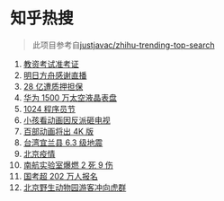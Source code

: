 # 知乎热搜

> 此项目参考自[justjavac/zhihu-trending-top-search](https://github.com/justjavac/zhihu-trending-top-search/blob/main/utils.ts)

<!-- BEGIN -->
  <!-- 最后更新时间:Mon Oct 25 2021 15:09:36 GMT+0000 (Coordinated Universal Time) -->
  1. [教资考试准考证](https://www.zhihu.com/search?q=教资)
1. [明日方舟感谢直播](https://www.zhihu.com/search?q=明日方舟)
1. [28 亿遭质押担保](https://www.zhihu.com/search?q=28亿)
1. [华为 1500 万太空液晶表盘](https://www.zhihu.com/search?q=太空液晶表盘)
1. [1024 程序员节](https://www.zhihu.com/search?q=程序员节)
1. [小孩看动画因反派砸电视](https://www.zhihu.com/search?q=动画片)
1. [百部动画将出 4K 版](https://www.zhihu.com/search?q=中国动画)
1. [台湾宜兰县 6.3 级地震](https://www.zhihu.com/search?q=台湾地震)
1. [北京疫情](https://www.zhihu.com/search?q=北京疫情)
1. [南航实验室爆燃 2 死 9 伤](https://www.zhihu.com/search?q=南京航空航天大学)
1. [国考超 202 万人报名](https://www.zhihu.com/search?q=国考)
1. [北京野生动物园游客冲向虎群](https://www.zhihu.com/search?q=北京野生动物园)
  <!-- END -->